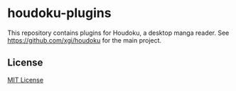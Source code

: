 # houdoku-plugins

This repository contains plugins for Houdoku, a desktop manga reader.
See https://github.com/xgi/houdoku for the main project.

## License

[MIT License](https://github.com/xgi/houdoku/blob/master/LICENSE)
